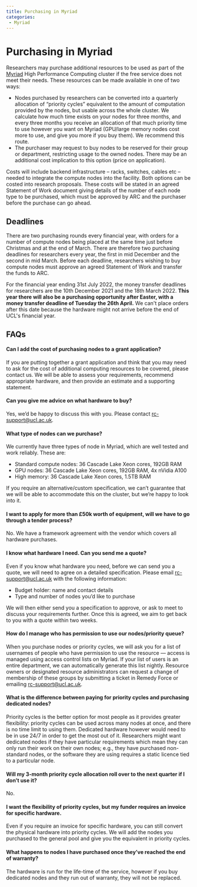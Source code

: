 ```yaml
---
title: Purchasing in Myriad
categories:
 - Myriad
---
```


# Purchasing in Myriad

Researchers may purchase additional resources to be used as part of the [Myriad](../Clusters/Myriad.md) High Performance Computing cluster if the free service does not meet their needs. These resources can be made available in one of two ways:

 - Nodes purchased by researchers can be converted into a quarterly allocation of “priority cycles” equivalent to the amount of computation provided by the nodes, but usable across the whole cluster. We calculate how much time exists on your nodes for three months, and every three months you receive an allocation of that much priority time to use however you want on Myriad (GPU/large memory nodes cost more to use, and give you more if you buy them). We recommend this route.
 - The purchaser may request to buy nodes to be reserved for their group or department, restricting usage to the owned nodes. There may be an additional cost implication to this option (price on application).

Costs will include backend infrastructure – racks, switches, cables etc – needed to integrate the compute nodes into the facility. Both options can be costed into research proposals. These costs will be stated in an agreed Statement of Work document giving details of the number of each node type to be purchased, which must be approved by ARC and the purchaser before the purchase can go ahead.

## Deadlines

There are two purchasing rounds every financial year, with orders for a number of compute nodes being placed at the same time just before Christmas and at the end of March.  There are therefore two purchasing deadlines for researchers every year, the first in mid December and the second in mid March.  Before each deadline, researchers wishing to buy compute nodes must approve an agreed Statement of Work and transfer the funds to ARC.

For the financial year ending 31st July 2022, the money transfer deadlines for researchers are the 10th December 2021 and the 18th March 2022.  **This year there will also be a purchasing opportunity after Easter, with a money transfer deadline of Tuesday the 26th April.**  We can't place orders after this date because the hardware might not arrive before the end of UCL's financial year. 

## FAQs

#### Can I add the cost of purchasing nodes to a grant application?

If you are putting together a grant application and think that you may need to ask for the cost of additional computing resources to be covered, please contact us. We will be able to assess your requirements, recommend appropriate hardware, and then provide an estimate and a supporting statement.

#### Can you give me advice on what hardware to buy?

Yes, we’d be happy to discuss this with you. Please contact [rc-support@ucl.ac.uk](mailto:rc-support@ucl.ac.uk).

#### What type of nodes can we purchase?
We currently have three types of node in Myriad, which are well tested and work reliably. These are:

 - Standard compute nodes: 36 Cascade Lake Xeon cores, 192GB RAM
 - GPU nodes: 36 Cascade Lake Xeon cores, 192GB RAM, 4x nVidia A100
 - High memory: 36 Cascade Lake Xeon cores, 1.5TB RAM

If you require an alternative/custom specification, we can’t guarantee that we will be able to accommodate this on the cluster, but we’re happy to look into it.

#### I want to apply for more than £50k worth of equipment, will we have to go through a tender process?

No. We have a framework agreement with the vendor which covers all hardware purchases.

#### I know what hardware I need. Can you send me a quote?

Even if you know what hardware you need, before we can send you a quote, we will need to agree on a detailed specification. Please email [rc-support@ucl.ac.uk](mailto:rc-support@ucl.ac.uk) with the following information:

 - Budget holder: name and contact details
 - Type and number of nodes you’d like to purchase

We will then either send you a specification to approve, or ask to meet to discuss your requirements further. Once this is agreed, we aim to get back to you with a quote within two weeks.

#### How do I manage who has permission to use our nodes/priority queue?

When you purchase nodes or priority cycles, we will ask you for a list of usernames of people who have permission to use the resource — access is managed using access control lists on Myriad.  If your list of users is an entire department, we can automatically generate this list nightly. Resource owners or designated resource administrators can request a change of membership of these groups by submitting a ticket in Remedy Force or emailing [rc-support@ucl.ac.uk](mailto:rc-support@ucl.ac.uk). 

#### What is the difference between paying for priority cycles and purchasing dedicated nodes?

Priority cycles is the better option for most people as it provides greater flexibility: priority cycles can be used across many nodes at once, and there is no time limit to using them. Dedicated hardware however would need to be in use 24/7 in order to get the most out of it. Researchers might want dedicated nodes if they have particular requirements which mean they can only run their work on their own nodes; e.g., they have purchased non-standard nodes, or the software they are using requires a static licence tied to a particular node.

#### Will my 3-month priority cycle allocation roll over to the next quarter if I don’t use it?

No.

#### I want the flexibility of priority cycles, but my funder requires an invoice for specific hardware.

Even if you require an invoice for specific hardware, you can still convert the physical hardware into priority cycles. We will add the nodes you purchased to the general pool and give you the equivalent in priority cycles.

#### What happens to nodes I have purchased once they’ve reached the end of warranty?  

The hardware is run for the life-time of the service, however if you buy dedicated nodes and they run out of warranty, they will not be replaced.

